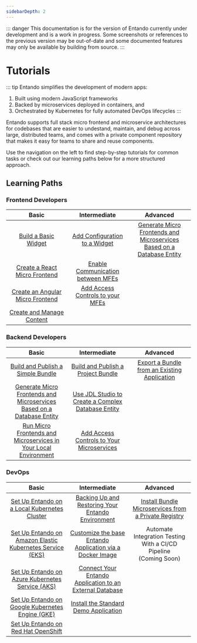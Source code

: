 ```yaml
---
sidebarDepth: 2
---
```

::: danger
This documentation is for the version of Entando currently under development and is a work in progress. 
Some screenshots or references to the previous version may be out-of-date and some documented features may 
only be available by building from source.
:::

# Tutorials 

::: tip Entando simplifies the development of modern apps:

1. Built using modern JavaScript frameworks
2. Backed by microservices deployed in containers, and
3. Orchestrated by Kubernetes for fully automated DevOps lifecycles
:::

Entando supports full stack micro frontend and microservice architectures for codebases that are easier to undestand, maintain, and debug across large, distributed teams, and comes with a private component repository that makes it easy for teams to share and reuse components.

Use the navigation on the left to find step-by-step tutorials for common tasks or check out our learning paths below for a more structured approach.

## Learning Paths
### Frontend Developers

<style>
table th:first-of-type {
    width: 33%;
}
table th:nth-of-type(2) {
    width: 33%;
}
table th:nth-of-type(3) {
    width: 34%;
}
</style>

| Basic | Intermediate | Advanced
| :-: | :-: | :-:
| [Build a Basic Widget](./cms/app-builder/hello-world.md)| [Add Configuration to a Widget](./micro-frontends/widget-configuration.md)| [Generate Micro Frontends and Microservices Based on a Database Entity](./backend-developers/generate-microservices-and-micro-frontends.md) | 
| [Create a React Micro Frontend](./micro-frontends/react.md) | [Enable Communication between MFEs](./micro-frontends/communication.md) | 
| [Create an Angular Micro Frontend](./micro-frontends/angular.md) | [Add Access Controls to your MFEs](./backend-developers/add-access-controls.md) | 
| [Create and Manage Content](./cms/content-tutorial.md)| |


### Backend Developers

| Basic | Intermediate | Advanced
| :-: | :-: | :-:
| [Build and Publish a Simple Bundle](./ecr/publish-project-bundle.md)| [Build and Publish a Project Bundle](./ecr/publish-project-bundle.md) | [Export a Bundle from an Existing Application](./ecr/export-bundle-from-application.md) |
| [Generate Micro Frontends and Microservices Based on a Database Entity](./backend-developers/generate-microservices-and-micro-frontends.md) |[Use JDL Studio to Create a Complex Database Entity](./backend-developers/update-data-model.md) |
| [Run Micro Frontends and Microservices in Your Local Environment](./backend-developers/run-local.md) | [Add Access Controls to Your Microservices](./backend-developers/add-access-controls.md) |

### DevOps

| Basic | Intermediate | Advanced
| :-: | :-: | :-:
| [Set Up Entando on a Local Kubernetes Cluster](../docs/getting-started/) | [Backing Up and Restoring Your Entando Environment](./devops/backing-up-and-restoring-your-environment.md) | [Install Bundle Microservices from a Private Registry](./ecr/ecr-private-images.md) |
| [Set Up Entando on Amazon Elastic Kubernetes Service (EKS)](./devops/installation/elastic-kubernetes-service/eks-install.md) | [Customize the base Entando Application via a Docker Image](./devops/build-core-image.md) |Automate Integration Testing With a CI/CD Pipeline <br> (Coming Soon)|
| [Set Up Entando on Azure Kubernetes Service (AKS)](./devops/installation/azure-kubernetes-service/azure-install.md) |[Connect Your Entando Application to an External Database](./devops/external-database/) | 
| [Set Up Entando on Google Kubernetes Engine (GKE)](./devops/installation/google-cloud-platform/) | [Install the Standard Demo Application](./samples/install-standard-demo.md)| 
| [Set Up Entando on Red Hat OpenShift](./devops/installation/open-shift/openshift-install.md) | | 
